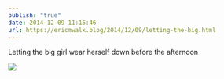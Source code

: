 ```yaml
---
publish: "true"
date: 2014-12-09 11:15:46
url: https://ericmwalk.blog/2014/12/09/letting-the-big.html
---
```


Letting the big girl wear herself down before the afternoon

![](https://ericmwalk.blog/uploads/2022/74e4d4eaf1.jpg)